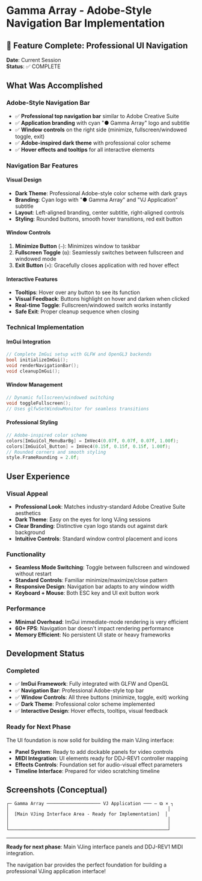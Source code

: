# Gamma Array - Adobe-Style Navigation Bar Implementation

## 🎉 Feature Complete: Professional UI Navigation

**Date**: Current Session  
**Status**: ✅ COMPLETE  

## What Was Accomplished

### Adobe-Style Navigation Bar
- ✅ **Professional top navigation bar** similar to Adobe Creative Suite
- ✅ **Application branding** with cyan "● Gamma Array" logo and subtitle
- ✅ **Window controls** on the right side (minimize, fullscreen/windowed toggle, exit)
- ✅ **Adobe-inspired dark theme** with professional color scheme
- ✅ **Hover effects and tooltips** for all interactive elements

### Navigation Bar Features

#### Visual Design
- **Dark Theme**: Professional Adobe-style color scheme with dark grays
- **Branding**: Cyan logo with "● Gamma Array" and "VJ Application" subtitle
- **Layout**: Left-aligned branding, center subtitle, right-aligned controls
- **Styling**: Rounded buttons, smooth hover transitions, red exit button

#### Window Controls
1. **Minimize Button** (`—`): Minimizes window to taskbar
2. **Fullscreen Toggle** (`⧉`): Seamlessly switches between fullscreen and windowed mode
3. **Exit Button** (`×`): Gracefully closes application with red hover effect

#### Interactive Features
- **Tooltips**: Hover over any button to see its function
- **Visual Feedback**: Buttons highlight on hover and darken when clicked
- **Real-time Toggle**: Fullscreen/windowed switch works instantly
- **Safe Exit**: Proper cleanup sequence when closing

### Technical Implementation

#### ImGui Integration
```cpp
// Complete ImGui setup with GLFW and OpenGL3 backends
bool initializeImGui();
void renderNavigationBar();
void cleanupImGui();
```

#### Window Management
```cpp
// Dynamic fullscreen/windowed switching
void toggleFullscreen();
// Uses glfwSetWindowMonitor for seamless transitions
```

#### Professional Styling
```cpp
// Adobe-inspired color scheme
colors[ImGuiCol_MenuBarBg] = ImVec4(0.07f, 0.07f, 0.07f, 1.00f);
colors[ImGuiCol_Button] = ImVec4(0.15f, 0.15f, 0.15f, 1.00f);
// Rounded corners and smooth styling
style.FrameRounding = 2.0f;
```

## User Experience

### Visual Appeal
- **Professional Look**: Matches industry-standard Adobe Creative Suite aesthetics
- **Dark Theme**: Easy on the eyes for long VJing sessions
- **Clear Branding**: Distinctive cyan logo stands out against dark background
- **Intuitive Controls**: Standard window control placement and icons

### Functionality
- **Seamless Mode Switching**: Toggle between fullscreen and windowed without restart
- **Standard Controls**: Familiar minimize/maximize/close pattern
- **Responsive Design**: Navigation bar adapts to any window width
- **Keyboard + Mouse**: Both ESC key and UI exit button work

### Performance
- **Minimal Overhead**: ImGui immediate-mode rendering is very efficient
- **60+ FPS**: Navigation bar doesn't impact rendering performance
- **Memory Efficient**: No persistent UI state or heavy frameworks

## Development Status

### Completed
- ✅ **ImGui Framework**: Fully integrated with GLFW and OpenGL
- ✅ **Navigation Bar**: Professional Adobe-style top bar
- ✅ **Window Controls**: All three buttons (minimize, toggle, exit) working
- ✅ **Dark Theme**: Professional color scheme implemented
- ✅ **Interactive Design**: Hover effects, tooltips, visual feedback

### Ready for Next Phase
The UI foundation is now solid for building the main VJing interface:
- **Panel System**: Ready to add dockable panels for video controls
- **MIDI Integration**: UI elements ready for DDJ-REV1 controller mapping
- **Effects Controls**: Foundation set for audio-visual effect parameters
- **Timeline Interface**: Prepared for video scratching timeline

## Screenshots (Conceptual)
```
┌─ Gamma Array ──────────────────── VJ Application ─── — ⧉ × ┐
│                                                           │
│  [Main VJing Interface Area - Ready for Implementation]  │
│                                                           │
│                                                           │
└───────────────────────────────────────────────────────────┘
```

---

**Ready for next phase**: Main VJing interface panels and DDJ-REV1 MIDI integration.

The navigation bar provides the perfect foundation for building a professional VJing application interface!